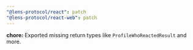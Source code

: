 ```yaml
---
"@lens-protocol/react": patch
"@lens-protocol/react-web": patch
---
```


**chore:** Exported missing return types like `ProfileWhoReactedResult` and more.
